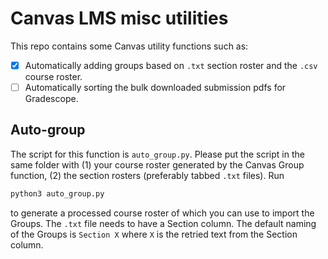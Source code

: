 # Canvas LMS misc utilities
This repo contains some Canvas utility functions such as:
- [x] Automatically adding groups based on `.txt` section roster and the `.csv` course roster.
- [ ] Automatically sorting the bulk downloaded submission pdfs for Gradescope.

## Auto-group
The script for this function is `auto_group.py`. Please put the script in the same folder with (1) your course roster generated by the Canvas Group function, (2) the section rosters (preferably tabbed `.txt` files). Run
```python
python3 auto_group.py
```
to generate a processed course roster of which you can use to import the Groups. The `.txt` file needs to have a Section column. The default naming of the Groups is `Section X` where `X` is the retried text from the Section column. 
